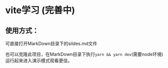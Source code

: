 # vite学习 (完善中)

## 使用方式：

可直接打开MarkDown目录下的sildes.md文件

也可以克隆此项目，在MarkDown目录下执行`yarn && yarn dev`(需要node环境)运行起来进入演示模式观看更佳。